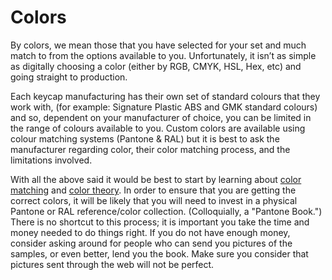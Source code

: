 # Colors

By colors, we mean those that you have selected for your set and much match to from the options available to you. Unfortunately, it isn’t as simple as digitally choosing a color (either by RGB, CMYK, HSL, Hex, etc) and going straight to production.

Each keycap manufacturing has their own set of standard colours that they work with, (for example: Signature Plastic ABS and GMK standard colours) and so, dependent on your manufacturer of choice, you can be limited in the range of colours available to you. Custom colors are available using colour matching systems (Pantone & RAL) but it is best to ask the manufacturer regarding color, their color matching process, and the limitations involved.


With all the above said it would be best to start by learning about [color matching](https://www.sciencedirect.com/topics/engineering/color-matching) and [color theory](https://www.interaction-design.org/literature/topics/color-theory). In order to ensure that you are getting the correct colors, it will be likely that you will need to invest in a physical Pantone or RAL reference/color collection. (Colloquially, a "Pantone Book.")  There is no shortcut to this process; it is important you take the time and money needed to do things right. If you do not have enough money, consider asking around for people who can send you pictures of the samples, or even better, lend you the book. Make sure you consider that pictures sent through the web will not be perfect.
